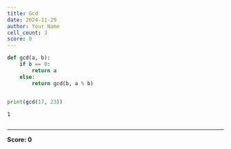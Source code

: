 ```yaml
---
title: Gcd
date: 2024-11-29
author: Your Name
cell_count: 3
score: 0
---
```


```python
def gcd(a, b):
    if b == 0:  
        return a
    else:
        return gcd(b, a % b)
    
```


```python
print(gcd(17, 23))
```

    1



```python

```


---
**Score: 0**
